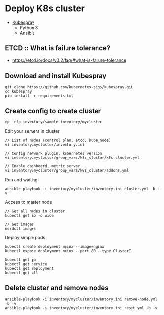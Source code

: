 # Deploy K8s cluster
* [Kubespray](https://github.com/kubernetes-sigs/kubespray)
    * Python 3
    * Ansible

## ETCD :: What is failure tolerance?
* https://etcd.io/docs/v3.2/faq/#what-is-failure-tolerance

## Download and install Kubespray
```
git clone https://github.com/kubernetes-sigs/kubespray.git
cd kubespray
pip install -r requirements.txt
```

## Create config to create cluster
```
cp -rfp inventory/sample inventory/mycluster
```

Edit your servers in cluster
```
// List of nodes (control plan, etcd, kube_node)
vi inventory/mycluster/inventory.ini

// Config network plugin, kubernetes version
vi inventory/mycluster/group_vars/k8s_cluster/k8s-cluster.yml

// Enable dashboard, metric server
vi inventory/mycluster/group_vars/k8s_cluster/addons.yml
```

Run and waiting
```
ansible-playbook -i inventory/mycluster/inventory.ini cluster.yml -b -v
```

Access to master node
```
// Get all nodes in cluster
kubectl get no -o wide

// Get images
nerdctl images
```

Deploy simple pods
```
kubectl create deployment nginx --image=nginx
kubectl expose deployment nginx --port 80 --type ClusterI

kubectl get po
kubectl get service
kubectl get deployment
kubectl get all
```

## Delete cluster and remove nodes
```
ansible-playbook -i inventory/mycluster/inventory.ini remove-node.yml -b -v
ansible-playbook -i inventory/mycluster/inventory.ini reset.yml -b -v
```